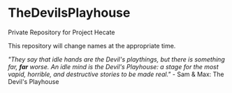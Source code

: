 # TheDevilsPlayhouse

Private Repository for Project Hecate

 This repository will change names at the appropriate time.

*"They say that idle hands are the Devil's playthings, but there is something far, **far** worse. An idle mind is the Devil's Playhouse: a stage for the most vapid, horrible, and destructive stories to be made real."* - Sam & Max: The Devil's Playhouse
